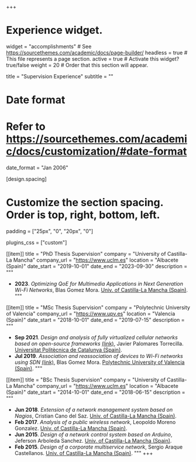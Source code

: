 +++
# Experience widget.
widget = "accomplishments"  # See https://sourcethemes.com/academic/docs/page-builder/
headless = true  # This file represents a page section.
active = true  # Activate this widget? true/false
weight = 20  # Order that this section will appear.

title = "Supervision Experience"
subtitle = ""

# Date format
#   Refer to https://sourcethemes.com/academic/docs/customization/#date-format
date_format = "Jan 2006"

[design.spacing]
  # Customize the section spacing. Order is top, right, bottom, left.
  padding = ["25px", "0", "20px", "0"]

plugins_css = ["custom"]

[[item]]
  title = "PhD Thesis Supervision"
  company = "University of Castilla-La Mancha"
  company_url = "https://www.uclm.es"
  location = "Albacete (Spain)"
  date_start = "2019-10-01"
  date_end = "2023-09-30"
  description = """ 
  * **2023**. _Optimizing QoE for Multimedia Applications in Next Generation Wi-Fi Networks_, Blas Gomez Mora. <a href="https://www.uclm.es/" target="_blank">Univ. of Castilla-La Mancha (Spain)</a>.
  """

[[item]]
  title = "MSc Thesis Supervision"
  company = "Polytechnic University of Valencia"
  company_url = "https://www.upv.es"
  location = "Valencia (Spain)"
  date_start = "2018-10-01"
  date_end = "2019-07-15"
  description = """
   * **Sep 2021**. _Design and analysis of fully virtualized cellular networks based on open-source frameworks_ <a href="https://mitra.upc.es/SIA/PFC_PUBLICA.DADES_PFC?w_codipfc=10218" target="_blank">(link)</a>, Javier Palomares Torrecilla. <a href="https://www.upv.es" target="_blank">Universitat Politècnica de Catalunya (Spain)</a>.
  * **Jul 2019**. _Association and reassociation of devices to Wi-Fi networks using SDN_ <a href="http://hdl.handle.net/10251/124494" target="_blank">(link)</a>, Blas Gomez Mora. <a href="https://www.upv.es" target="_blank">Polytechnic University of Valencia (Spain)</a>.
  """

[[item]]
  title = "BSc Thesis Supervision"
  company = "University of Castilla-La Mancha"
  company_url = "https://www.uclm.es"
  location = "Albacete (Spain)"
  date_start = "2014-10-01"
  date_end = "2018-06-15"
  description = """

   * **Jun 2018**. _Extension of a network management system based on Nagios_, Cristian Cano del Saz. <a href="https://www.uclm.es/" target="_blank">Univ. of Castilla-La Mancha (Spain)</a>.
   * **Feb 2017**. _Analysis of a public wireless network_, Leopoldo Moreno Gonzalez. <a href="https://www.uclm.es/" target="_blank">Univ. of Castilla-La Mancha (Spain)</a>.
   * **Jun 2015**. _Design of a network control system based on Arduino_, Jeferson Arboleda Sanchez. <a href="https://www.uclm.es/" target="_blank">Univ. of Castilla-La Mancha (Spain)</a>.
   * **Feb 2015**. _Design of a corporate multiservice network_, Sergio Araque Castellanos. <a href="https://www.uclm.es/" target="_blank">Univ. of Castilla-La Mancha (Spain)</a>.
"""
+++
